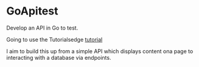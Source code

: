 # GoApitest
Develop an API in Go to test.

Going to use the Tutorialsedge <a href="https://www.youtube.com/watch?v=W5b64DXeP0o" target="_blank">tutorial</a>

I aim to build this up from a simple API which displays content ona page to interacting with a database via endpoints.
